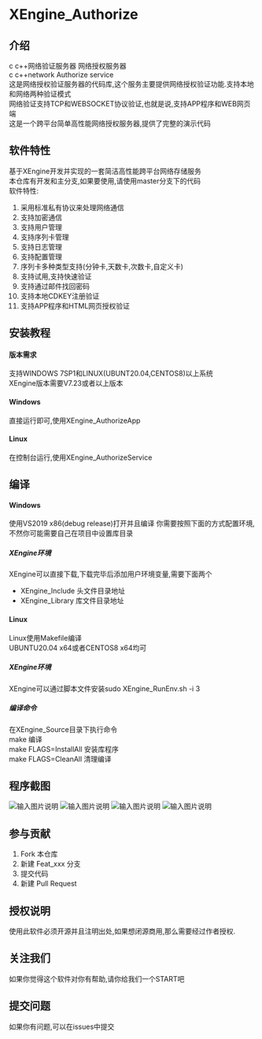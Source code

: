 # XEngine_Authorize

## 介绍
c c++网络验证服务器 网络授权服务器  
c c++network Authorize service  
这是网络授权验证服务器的代码库,这个服务主要提供网络授权验证功能.支持本地和网络两种验证模式  
网络验证支持TCP和WEBSOCKET协议验证,也就是说,支持APP程序和WEB网页端  
这是一个跨平台简单高性能网络授权服务器,提供了完整的演示代码  

## 软件特性
基于XEngine开发并实现的一套简洁高性能跨平台网络存储服务  
本仓库有开发和主分支,如果要使用,请使用master分支下的代码  
软件特性:  
1. 采用标准私有协议来处理网络通信
2. 支持加密通信
3. 支持用户管理
4. 支持序列卡管理
5. 支持日志管理
6. 支持配置管理
7. 序列卡多种类型支持(分钟卡,天数卡,次数卡,自定义卡)
8. 支持试用,支持快速验证
9. 支持通过邮件找回密码
10. 支持本地CDKEY注册验证
11. 支持APP程序和HTML网页授权验证

## 安装教程

#### 版本需求
支持WINDOWS 7SP1和LINUX(UBUNT20.04,CENTOS8)以上系统  
XEngine版本需要V7.23或者以上版本    

#### Windows
直接运行即可,使用XEngine_AuthorizeApp


#### Linux
在控制台运行,使用XEngine_AuthorizeService

## 编译

#### Windows
使用VS2019 x86(debug release)打开并且编译 你需要按照下面的方式配置环境,不然你可能需要自己在项目中设置库目录

##### XEngine环境
XEngine可以直接下载,下载完毕后添加用户环境变量,需要下面两个  
- XEngine_Include 头文件目录地址
- XEngine_Library 库文件目录地址

#### Linux
Linux使用Makefile编译  
UBUNTU20.04 x64或者CENTOS8 x64均可  

##### XEngine环境
XEngine可以通过脚本文件安装sudo XEngine_RunEnv.sh -i 3

##### 编译命令
在XEngine_Source目录下执行命令  
make 编译  
make FLAGS=InstallAll 安装库程序  
make FLAGS=CleanAll 清理编译  

## 程序截图
![输入图片说明](https://www.xyry.org/authorize/1.png "在这里输入图片标题")
![输入图片说明](https://www.xyry.org/authorize/2.png "在这里输入图片标题")
![输入图片说明](https://www.xyry.org/authorize/3.png "在这里输入图片标题")
![输入图片说明](https://www.xyry.org/authorize/4.png "在这里输入图片标题")

## 参与贡献

1.  Fork 本仓库
2.  新建 Feat_xxx 分支
3.  提交代码
4.  新建 Pull Request 

## 授权说明
使用此软件必须开源并且注明出处,如果想闭源商用,那么需要经过作者授权.

## 关注我们
如果你觉得这个软件对你有帮助,请你给我们一个START吧

## 提交问题

如果你有问题,可以在issues中提交